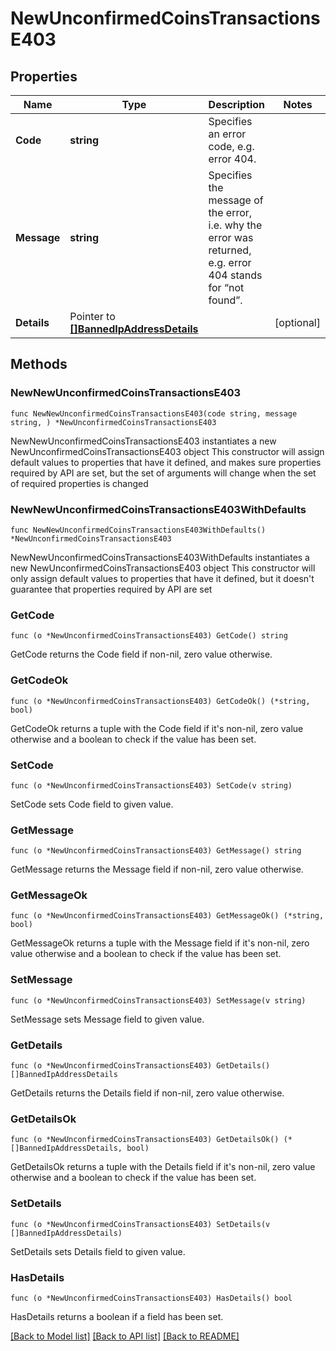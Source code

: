 # NewUnconfirmedCoinsTransactionsE403

## Properties

Name | Type | Description | Notes
------------ | ------------- | ------------- | -------------
**Code** | **string** | Specifies an error code, e.g. error 404. | 
**Message** | **string** | Specifies the message of the error, i.e. why the error was returned, e.g. error 404 stands for “not found”. | 
**Details** | Pointer to [**[]BannedIpAddressDetails**](BannedIpAddressDetails.md) |  | [optional] 

## Methods

### NewNewUnconfirmedCoinsTransactionsE403

`func NewNewUnconfirmedCoinsTransactionsE403(code string, message string, ) *NewUnconfirmedCoinsTransactionsE403`

NewNewUnconfirmedCoinsTransactionsE403 instantiates a new NewUnconfirmedCoinsTransactionsE403 object
This constructor will assign default values to properties that have it defined,
and makes sure properties required by API are set, but the set of arguments
will change when the set of required properties is changed

### NewNewUnconfirmedCoinsTransactionsE403WithDefaults

`func NewNewUnconfirmedCoinsTransactionsE403WithDefaults() *NewUnconfirmedCoinsTransactionsE403`

NewNewUnconfirmedCoinsTransactionsE403WithDefaults instantiates a new NewUnconfirmedCoinsTransactionsE403 object
This constructor will only assign default values to properties that have it defined,
but it doesn't guarantee that properties required by API are set

### GetCode

`func (o *NewUnconfirmedCoinsTransactionsE403) GetCode() string`

GetCode returns the Code field if non-nil, zero value otherwise.

### GetCodeOk

`func (o *NewUnconfirmedCoinsTransactionsE403) GetCodeOk() (*string, bool)`

GetCodeOk returns a tuple with the Code field if it's non-nil, zero value otherwise
and a boolean to check if the value has been set.

### SetCode

`func (o *NewUnconfirmedCoinsTransactionsE403) SetCode(v string)`

SetCode sets Code field to given value.


### GetMessage

`func (o *NewUnconfirmedCoinsTransactionsE403) GetMessage() string`

GetMessage returns the Message field if non-nil, zero value otherwise.

### GetMessageOk

`func (o *NewUnconfirmedCoinsTransactionsE403) GetMessageOk() (*string, bool)`

GetMessageOk returns a tuple with the Message field if it's non-nil, zero value otherwise
and a boolean to check if the value has been set.

### SetMessage

`func (o *NewUnconfirmedCoinsTransactionsE403) SetMessage(v string)`

SetMessage sets Message field to given value.


### GetDetails

`func (o *NewUnconfirmedCoinsTransactionsE403) GetDetails() []BannedIpAddressDetails`

GetDetails returns the Details field if non-nil, zero value otherwise.

### GetDetailsOk

`func (o *NewUnconfirmedCoinsTransactionsE403) GetDetailsOk() (*[]BannedIpAddressDetails, bool)`

GetDetailsOk returns a tuple with the Details field if it's non-nil, zero value otherwise
and a boolean to check if the value has been set.

### SetDetails

`func (o *NewUnconfirmedCoinsTransactionsE403) SetDetails(v []BannedIpAddressDetails)`

SetDetails sets Details field to given value.

### HasDetails

`func (o *NewUnconfirmedCoinsTransactionsE403) HasDetails() bool`

HasDetails returns a boolean if a field has been set.


[[Back to Model list]](../README.md#documentation-for-models) [[Back to API list]](../README.md#documentation-for-api-endpoints) [[Back to README]](../README.md)


